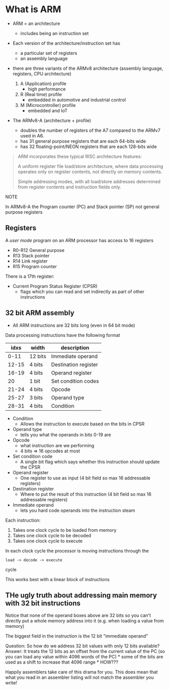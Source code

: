 # What is ARM

* ARM = an architecture
    * includes being an instruction set
* Each version of the architecture/instruction set has
    * a particular set of registers
    * an assembly language

* there are three variants of the ARMv8 architecture (assembly language, registers, CPU architecture)
    1. A (Application) profile
        * high performance
    2. R (Real time) profile
        * embedded in automotive and industrial control
    2. M (Microcontroller) profile
        * embedded and IoT

* The ARMv8-A (architecture + profile)
    * doubles the number of registers of the A7 compared to the ARMv7 used in A6.
    * has 31 general purpose registers that are each 64-bits wide
    * has 32 floating-point/NEON registers that are each 128-bits wide


> ARM incorporates these typical RISC architecture features:
>
> A uniform register file load/store architecture, where data processing
> operates only on register contents, not directly on memory contents.
>
> Simple addressing modes, with all load/store addresses determined from register
> contents and instruction fields only.

NOTE

In ARMv8-A the Program counter (PC) and Stack pointer (SP) not general purpose registers


## Registers

A _user mode_ program on an ARM processor has access to 16 registers

* R0-R12 General purpose
* R13 Stack pointer
* R14 Link register
* R15 Program counter

There is a 17th register:

* Current Program Status Register (CPSR)
  * flags which you can read and set indirectly as part of other instructions

## 32 bit ARM assembly

* All ARM instructions are 32 bits long (even in 64 bit mode)

Data processing instructions have the following format

| idxs  | width   | description          |
| ----- | ------- | -------------------- |
| 0-11  | 12 bits | Immediate operand    |
| 12-15 | 4 bits  | Destination register |
| 16-19 | 4 bits  | Operand register     |
| 20    | 1 bit   | Set condition codes  |
| 21-24 | 4 bits  | Opcode               |
| 25-27 | 3 bits  | Operand type         |
| 28-31 | 4 bits  | Condition            |

* Condition
  * Allows the instruction to execute based on the bits in CPSR
* Operand type
  * tells you what the operands in bits 0-19 are
* Opcode
  * what instruction are we performing
  * 4 bits => 16 opcodes at most
* Set condition code
  * A single bit flag which says whether this instruction should update the CPSR
* Operand register
  * One register to use as input (4 bit field so max 16 addressable registers)
* Destination register
  * Where to put the result of this instruction (4 bit field so max 16 addressable registers)
* Immediate operand
  * lets you hard code operands into the instruction steam

Each instruction:

1. Takes one clock cycle to be loaded from memory
2. Takes one clock cycle to be decoded
3. Takes one clock cycle to execute

In each clock cycle the processor is moving instructions through the

    load -> decode -> execute

cycle

This works best with a linear block of instructions

## THe ugly truth about addressing main memory with 32 bit instructions

Notice that none of the operand boxes above are 32 bits so you can't directly put a whole memory address into it (e.g. when loading a value from memory)

The biggest field in the instruction is the 12 bit "immediate operand"

Question: So how do we address 32 bit values with only 12 bits available?
Answer: It treats the 12 bits as an offset from the current value of the PC (so you can load any value within 4096 words of the PC)
    * some of the bits are used as a shift to increase that 4096 range
      * HOW???

Happily assemblers take care of this drama for you. This does mean that what you read in an assembler listing will not match the assembler you write!